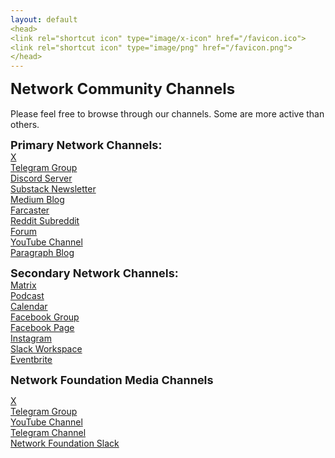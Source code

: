 ```yaml
---
layout: default
<head>
<link rel="shortcut icon" type="image/x-icon" href="/favicon.ico">
<link rel="shortcut icon" type="image/png" href="/favicon.png">
</head>
---
```

<b><font size="5">Network Community Channels</font></b>
<br>
<br>
Please feel free to browse through our channels. Some are more active than others.

<b><font size="4">Primary Network Channels:</font></b>
<br>
<a href="https://x.com/netxork" target="_blank">X</a>
<br>
<a href="https://t.me/networkx" target="_blank">Telegram Group</a>
<br>
<a href="https://discord.gg/sCtK6YK" target="_blank">Discord Server</a>
<br>
<a href="https://substack.com/@network" target="_blank">Substack Newsletter</a>
<br>
<a href="https://medium.com/@network" target="_blank">Medium Blog</a>
<br>
<a href="https://warpcast.com/netxork" target="_blank">Farcaster</a>
<br>
<a href="https://reddit.com/r/netxork" target="_blank">Reddit Subreddit</a>
<br>
<a href="https://network.flarum.cloud" target="_blank">Forum</a>
<br>
<a href="https://www.youtube.com/@netxork" target="_blank">YouTube Channel</a>
<br>
<a href="https://paragraph.xyz/@network" target="_blank">Paragraph Blog</a>
<br>

<b><font size="4">Secondary Network Channels:</font></b>
<br>
<a href="https://matrix.to/#/!XNSlHnqIwCumTmcAhm:matrix.org" target="_blank">Matrix</a>
<br>
<a href="https://podcasters.spotify.com/pod/show/netxork" target="_blank">Podcast</a>
<br>
<a href="https://calendar.google.com/calendar/u/0?cid=dG9kcTBvdGt2YzF1MXM5dG9kOTIxN3FzdWNAZ3JvdXAuY2FsZW5kYXIuZ29vZ2xlLmNvbQ" target="_blank">Calendar</a>
<br>
<a href="https://facebook.com/groups/netxork" target="_blank">Facebook Group</a>
<br>
<a href="https://facebook.com/netxork" target="_blank">Facebook Page</a>
<br>
<a href="https://instagram.com/netxork" target="_blank">Instagram</a>
<br>
<a href="https://netxork.slack.com" target="_blank">Slack Workspace</a>
<br>
<a href="https://netxork.eventbrite.com" target="_blank">Eventbrite</a>
<br>

<b><font size="4">Network Foundation Media Channels</font></b>

<a href="https://x.com/networkfdn" target="_blank">X</a>
<br>
<a href="https://t.me/networkfoundation" target="_blank">Telegram Group</a>
<br>
<a href="https://youtube.com/@networkfdn" target="_blank">YouTube Channel</a>
<br>
<a href="https://t.me/networkfdn" target="_blank">Telegram Channel</a>
<br>
<a href="https://networkfoundaton.slack.com" target="_blank">Network Foundation Slack</a>




